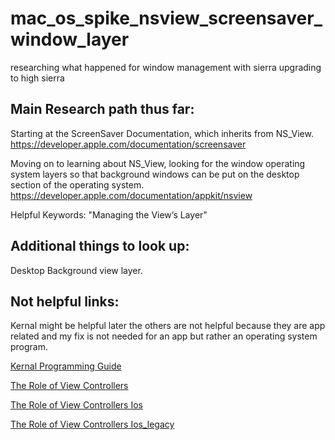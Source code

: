 # mac_os_spike_nsview_screensaver_window_layer
researching what happened for window management with sierra upgrading to high sierra

## Main Research path thus far:
Starting at the ScreenSaver Documentation, which inherits from NS_View.
<br/>https://developer.apple.com/documentation/screensaver

Moving on to learning about NS_View, looking for the window operating system layers so that background windows can be put on the desktop section of the operating system.
<br/>https://developer.apple.com/documentation/appkit/nsview

Helpful Keywords: "Managing the View’s Layer"

## Additional things to look up: 
Desktop Background view layer.


## Not helpful links:

Kernal might be helpful later the others are not helpful because they are app related and my fix is not needed for an app but rather an operating system program.

[Kernal Programming Guide](https://developer.apple.com/library/archive/documentation/Darwin/Conceptual/KernelProgramming/IOKit/IOKit.html#//apple_ref/doc/uid/TP30000905-CH213-SW1)

[The Role of View Controllers](https://developer.apple.com/library/archive/documentation/WindowsViews/Conceptual/ViewControllerCatalog/Introduction.html)

[The Role of View Controllers Ios](https://developer.apple.com/library/archive/featuredarticles/ViewControllerPGforiPhoneOS/index.html#//apple_ref/doc/uid/TP40007457)

[The Role of View Controllers Ios_legacy](https://developer.apple.com/library/archive/documentation/WindowsViews/Conceptual/ViewControllerPGforiOSLegacy/Introduction/Introduction.html)
